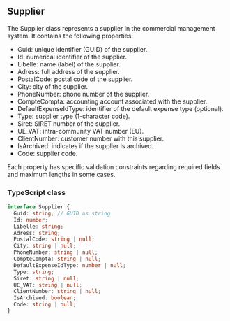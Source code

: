 ﻿## Supplier

The Supplier class represents a supplier in the commercial management system. It contains the following properties:

- Guid: unique identifier (GUID) of the supplier.
- Id: numerical identifier of the supplier.
- Libelle: name (label) of the supplier.
- Adress: full address of the supplier.
- PostalCode: postal code of the supplier.
- City: city of the supplier.
- PhoneNumber: phone number of the supplier.
- CompteCompta: accounting account associated with the supplier.
- DefaultExpenseIdType: identifier of the default expense type (optional).
- Type: supplier type (1-character code).
- Siret: SIRET number of the supplier.
- UE_VAT: intra-community VAT number (EU).
- ClientNumber: customer number with this supplier.
- IsArchived: indicates if the supplier is archived.
- Code: supplier code.

Each property has specific validation constraints regarding required fields and maximum lengths in some cases.

### TypeScript class
```typescript
interface Supplier {
  Guid: string; // GUID as string
  Id: number;
  Libelle: string;
  Adress: string;
  PostalCode: string | null;
  City: string | null;
  PhoneNumber: string | null;
  CompteCompta: string | null;
  DefaultExpenseIdType: number | null;
  Type: string;
  Siret: string | null;
  UE_VAT: string | null;
  ClientNumber: string | null;
  IsArchived: boolean;
  Code: string | null;
}
```